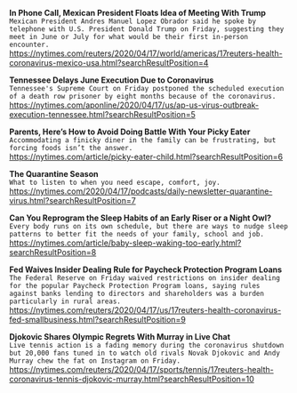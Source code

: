 **In Phone Call, Mexican President Floats Idea of Meeting With Trump**\
`Mexican President Andres Manuel Lopez Obrador said he spoke by telephone with U.S. President Donald Trump on Friday, suggesting they meet in June or July for what would be their first in-person encounter.`\
https://nytimes.com/reuters/2020/04/17/world/americas/17reuters-health-coronavirus-mexico-usa.html?searchResultPosition=4

**Tennessee Delays June Execution Due to Coronavirus**\
`Tennessee's Supreme Court on Friday postponed the scheduled execution of a death row prisoner by eight months because of the coronavirus. `\
https://nytimes.com/aponline/2020/04/17/us/ap-us-virus-outbreak-execution-tennessee.html?searchResultPosition=5

**Parents, Here’s How to Avoid Doing Battle With Your Picky Eater**\
`Accommodating a finicky diner in the family can be frustrating, but forcing foods isn’t the answer.`\
https://nytimes.com/article/picky-eater-child.html?searchResultPosition=6

**The Quarantine Season**\
`What to listen to when you need escape, comfort, joy.`\
https://nytimes.com/2020/04/17/podcasts/daily-newsletter-quarantine-virus.html?searchResultPosition=7

**Can You Reprogram the Sleep Habits of an Early Riser or a Night Owl?**\
`Every body runs on its own schedule, but there are ways to nudge sleep patterns to better fit the needs of your family, school and job.`\
https://nytimes.com/article/baby-sleep-waking-too-early.html?searchResultPosition=8

**Fed Waives Insider Dealing Rule for Paycheck Protection Program Loans**\
`The Federal Reserve on Friday waived restrictions on insider dealing for the popular Paycheck Protection Program loans, saying rules against banks lending to directors and shareholders was a burden particularly in rural areas.`\
https://nytimes.com/reuters/2020/04/17/us/17reuters-health-coronavirus-fed-smallbusiness.html?searchResultPosition=9

**Djokovic Shares Olympic Regrets With Murray in Live Chat**\
`Live tennis action is a fading memory during the coronavirus shutdown but 20,000 fans tuned in to watch old rivals Novak Djokovic and Andy Murray chew the fat on Instagram on Friday.`\
https://nytimes.com/reuters/2020/04/17/sports/tennis/17reuters-health-coronavirus-tennis-djokovic-murray.html?searchResultPosition=10

